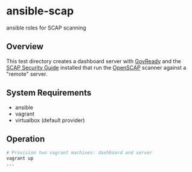 # ansible-scap
ansible roles for SCAP scanning

## Overview

This test directory creates a dashboard server with [GovReady](https://github.com/GovReady/govready) and the [SCAP Security Guide](https://github.com/OpenSCAP/scap-security-guide) installed that run the [OpenSCAP](https://github.com/OpenSCAP/openscap) scanner against a "remote" server.

## System Requirements

- ansible
- vagrant
- virtualbox (default provider)

## Operation

``` bash
# Provision two vagrant machines: dashboard and server
vagrant up
...
```

